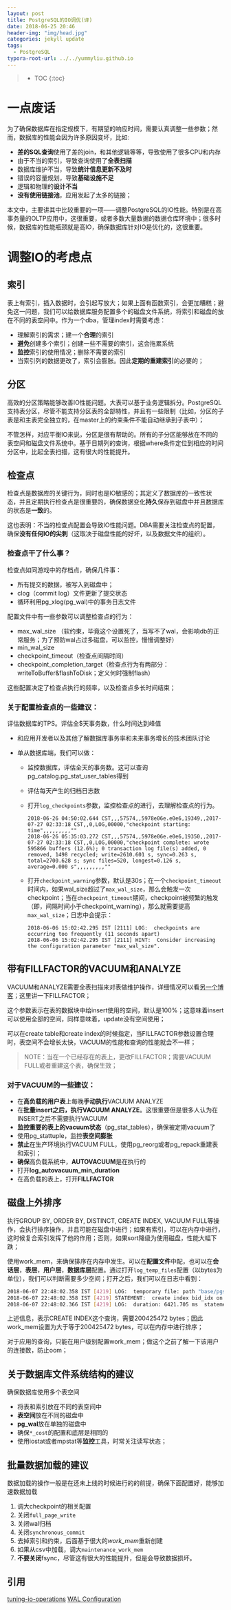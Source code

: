```yaml
---
layout: post
title: PostgreSQL的IO调优(译)
date: 2018-06-25 20:46
header-img: "img/head.jpg"
categories: jekyll update
tags:
  - PostgreSQL
typora-root-url: ../../yummyliu.github.io
---
```

> * TOC
> {:toc}

# 一点废话

为了确保数据库在指定规模下，有期望的响应时间，需要认真调整一些参数；然而，数据库的性能会因为许多原因变坏，比如:

+ **差的SQL查询**使用了差的join，和其他逻辑等等，导致使用了很多CPU和内存
+ 由于不当的索引，导致查询使用了**全表扫描**
+ 数据库维护不当，导致**统计信息更新不及时**
+ 错误的容量规划，导致**基础设施不足**
+ 逻辑和物理的**设计不当**
+ **没有使用链接池**，应用发起了太多的链接；

本文中，主要讲其中比较重要的一项——调整PostgreSQL的IO性能。特别是在高事务量的OLTP应用中，这很重要，或者多数大量数据的数据仓库环境中；很多时候，数据库的性能瓶颈就是高IO，确保数据库针对IO是优化的，这很重要。

# 调整IO的考虑点

## 索引

表上有索引，插入数据时，会引起写放大；如果上面有函数索引，会更加糟糕；避免这一问题，我们可以给数据库服务配置多个的磁盘文件系统，将索引和磁盘的放在不同的表空间中。作为一个dba，管理index时需要考虑：

+ 理解索引的需求；建一个**合理**的索引
+ **避免**创建多个索引；创建一些不需要的索引，这会拖累系统
+ **监控**索引的使用情况；删除不需要的索引
+ 当索引列的数据更改了，索引会膨胀。因此**定期的重建索引**的必要的；

## 分区

高效的分区策略能够改善IO性能问题。大表可以基于业务逻辑拆分。PostgreSQL支持表分区，尽管不能支持分区表的全部特性，并且有一些限制（比如，分区的子表是和主表完全独立的，在master上的约束条件不能自动继承到子表中）；

不管怎样，对应平衡IO来说，分区是很有帮助的。所有的子分区能够放在不同的表空间和磁盘文件系统中。基于日期列的查询，根据where条件定位到相应的时间分区中，比起全表扫描，这有很大的性能提升。

## 检查点

检查点是数据库的关键行为，同时也是IO敏感的；其定义了数据库的一致性状态，并且定期执行检查点是很重要的，确保数据变化**持久**保存到磁盘中并且数据库的状态是**一致**的。

这也表明：不当的检查点配置会导致IO性能问题。DBA需要关注检查点的配置，确保**没有任何IO的尖刺**（这取决于磁盘性能的好坏，以及数据文件的组织）。

### 检查点干了什么事？

检查点如同游戏中的存档点，确保几件事：

+ 所有提交的数据，被写入到磁盘中；
+ clog（commit log）文件更新了提交状态
+ 循环利用pg_xlog(pg_wal)中的事务日志文件

配置文件中有一些参数可以调整检查点的行为：

+ max_wal_size （软约束，毕竟这个设置死了，当写不了wal，会影响db的正常服务；为了预防wal占过多磁盘，可以监控，慢慢调整好）
+ min_wal_size
+ checkpoint_timeout（检查点间隔时间）
+ checkpoint_completion_target（检查点行为有两部分：writeToBuffer&flashToDisk；定义何时强制flash）

这些配置决定了检查点执行的频率，以及检查点多长时间结束；

### 关于配置检查点的一些建议：

评估数据库的TPS。评估全$天事务数，什么时间达到峰值

+ 和应用开发者以及其他了解数据库事务率和未来事务增长的技术团队讨论

+ 单从数据库端，我们可以做：

  + 监控数据库，评估全天的事务数。这可以查询pg_catalog.pg_stat_user_tables得到

  + 评估每天产生的归档日志数

  + 打开`log_checkpoints`参数，监控检查点的进行，去理解检查点的行为。

    ```
    2018-06-26 04:50:02.644 CST,,,57574,,5978e06e.e0e6,19349,,2017-07-27 02:33:18 CST,,0,LOG,00000,"checkpoint starting: time",,,,,,,,,""
    2018-06-26 05:35:03.272 CST,,,57574,,5978e06e.e0e6,19350,,2017-07-27 02:33:18 CST,,0,LOG,00000,"checkpoint complete: wrote 595866 buffers (12.6%); 0 transaction log file(s) added, 0 removed, 1498 recycled; write=2610.601 s, sync=0.263 s, total=2700.628 s; sync files=520, longest=0.126 s, average=0.000 s",,,,,,,,,""
    ```

  + 打开`checkpoint_warning`参数，默认是30s；在一个`checkpoint_timeout`时间内，如果wal_size超过了`max_wal_size`，那么会触发一次checkpoint；当在`checkpoint_timeout`期间，checkpoint被频繁的触发（即，间隔时间小于checkpoint_warning），那么就需要提高`max_wal_size`；日志中会提示：

    ```
    2018-06-06 15:02:42.295 IST [2111] LOG:  checkpoints are occurring too frequently (11 seconds apart)
    2018-06-06 15:02:42.295 IST [2111] HINT:  Consider increasing the configuration parameter "max_wal_size".
    ```

## 带有FILLFACTOR的VACUUM和ANALYZE

VACUUM和ANALYZE需要全表扫描来对表做维护操作，详细情况可以看[另一个博客](http://yummyliu.github.io/jekyll/update/2018/03/30/autovacuum/)；这里讲一下FILLFACTOR；

这个参数表示在表的数据块中给insert使用的空间，默认是100%；这意味着insert可以使用全部的空间，同样意味着，update没有空间使用；

可以在create table和create index的时候指定，当FILLFACTOR参数设置合理时，表空间不会增长太快，VACUUM的性能和查询的性能就会不一样；

> NOTE：当在一个已经存在的表上，更改FILLFACTOR；需要VACUUM FULL或者重建这个表，确保生效；

### 对于VACUUM的一些建议：

+ 在**高负载的用户表**上每晚**手动执行**VACUUM ANALYZE
+ 在**批量insert之后，执行VACUUM ANALYZE**。这很重要但是很多人认为在INSERT之后不需要执行VACUUM
+ **监控重要的表上的vacuum状态**（pg_stat_tables），确保被定期vacuum了
+ 使用pg_stattuple，监控**表空间膨胀**
+ **禁止**在生产环境执行VACUUM FULL，使用pg_reorg或者pg_repack重建表和索引；
+ **确保**高负载系统中，**AUTOVACUUM**是在执行的
+ 打开**log_autovacuum_min_duration**
+ 在高负载的表上，打开**FILLFACTOR**

## 磁盘上外排序

执行GROUP BY, ORDER BY, DISTINCT, CREATE INDEX, VACUUM FULL等操作，会执行排序操作，并且可能在磁盘中进行；如果有索引，可以在内存中进行，这时候复合索引发挥了他的作用；否则，如果sort降级为使用磁盘，性能大幅下跌；

使用work_mem，来确保排序在内存中发生。可以在**配置文件**中配，也可以在**会话层**，**表层**，**用户层**，**数据库层**配置。通过打开`log_temp_files`配置（以bytes为单位），我们可以判断需要多少空间；打开之后，我们可以在日志中看到：

```bash
2018-06-07 22:48:02.358 IST [4219] LOG:  temporary file: path "base/pgsql_tmp/pgsql_tmp4219.0", size 200425472
2018-06-07 22:48:02.358 IST [4219] STATEMENT:  create index bid_idx on pgbench_accounts(bid);
2018-06-07 22:48:02.366 IST [4219] LOG:  duration: 6421.705 ms  statement: create index bid_idx on pgbench_accounts(bid);
```

上述信息，表示CREATE INDEX这个查询，需要200425472 bytes；因此work_mem设置为大于等于200425472 bytes，可以在内存中进行排序；

对于应用的查询，只能在用户级别配置work_mem；做这个之前了解一下该用户的连接数，防止oom；

## 关于数据库文件系统结构的建议

确保数据库使用多个表空间

+ 将表和索引放在不同的表空间中
+ **表空间**放在不同的磁盘中
+ **pg_wal**放在单独的磁盘中
+ 确保`*_cost`的配置和底层是相同的
+ 使用iostat或者mpstat等**监控**工具，时常关注读写状态；

## 批量数据加载的建议

数据加载的操作一般是在还未上线的时候进行的的前提，确保下面配置好，能够加速数据加载

1. 调大checkpoint的相关配置
2. 关闭`full_page_write`
3. 关闭wal归档
4. 关闭`synchronous_commit`
5. 去掉索引和约束，后面基于很大的*work_mem*重新创建
6. 如果从csv中加载，调大`maintenance_work_mem`
7. **不要关闭**fsync，尽管这有很大的性能提升，但是会导致数据损坏。


## 引用

[tuning-io-operations](https://severalnines.com/blog/tuning-io-operations-postgresql)
[WAL Configuration](https://www.postgresql.org/docs/10/static/wal-configuration.html)













